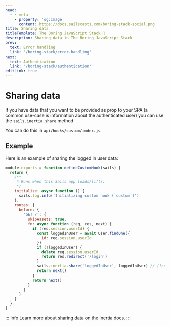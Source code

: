 ```yaml
---
head:
  - - meta
    - property: 'og:image'
      content: https://docs.sailscasts.com/boring-stack-social.png
title: Sharing data
titleTemplate: The Boring JavaScript Stack 🥱
description: Sharing data in The Boring JavaScript Stack
prev:
  text: Error handling
  link: '/boring-stack/error-handling'
next:
  text: Authentication
  link: '/boring-stack/authentication'
editLink: true
---
```


# Sharing data

If you have data that you want to be provided as prop to your SPA (a common use-case is information about the authenticated user) you can use the `sails.inertia.share` method.

You can do this in `api/hooks/custom/index.js`.

## Example

Here is an example of sharing the logged in user data:

```js
module.exports = function defineCustomHook(sails) {
  return {
    /**
     * Runs when this Sails app loads/lifts.
     */
    initialize: async function () {
      sails.log.info('Initializing custom hook (`custom`)')
    },
    routes: {
      before: {
        'GET /': {
          skipAssets: true,
          fn: async function (req, res, next) {
            if (req.session.userId) {
              const loggedInUser = await User.findOne({
                id: req.session.userId
              })
              if (!loggedInUser) {
                delete req.session.userId
                return res.redirect('/login')
              }
              sails.inertia.share('loggedInUser', loggedInUser) // [!code focus]
              return next()
            }
            return next()
          }
        }
      }
    }
  }
}
```

::: info
Learn more about [sharing data](https://inertiajs.com/shared-data) on the Inertia docs.
:::
